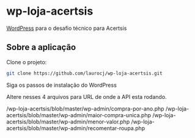
# wp-loja-acertsis
[WordPress](https://wordpress.org/) para o desafio técnico para Acertsis

## Sobre a aplicação

Clone o projeto:
```sh
git clone https://github.com/laurocj/wp-loja-acertsis.git
```
Siga os passos de instalação do WordPress

Altere nesses 4 arquivos para URL de onde a API esta rodando.

/wp-loja-acertsis/blob/master/wp-admin/compra-por-ano.php
/wp-loja-acertsis/blob/master/wp-admin/maior-compra-unica.php
/wp-loja-acertsis/blob/master/wp-admin/menor-valor.php
/wp-loja-acertsis/blob/master/wp-admin/recomentar-roupa.php
